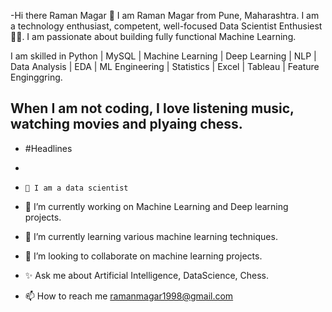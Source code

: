 -Hi there Raman Magar 👋
I am Raman Magar from Pune, Maharashtra. I am a technology enthusiast, competent, well-focused Data Scientist Enthusiest
👨‍💻. I am passionate about building fully functional Machine Learning.

I am skilled in Python | MySQL | Machine Learning | Deep Learning | NLP | Data Analysis | EDA | ML Engineering | Statistics | Excel | Tableau | Feature Enginggring.

When I am not coding, I love listening music, watching movies and plyaing chess.
- 
-  #Headlines
-   
-     👋 I am a data scientist
 
- 👀  I’m currently working on Machine Learning and Deep learning projects.
 
- 🌱 I’m currently learning various machine learning techniques.
 
- 💞️ I’m looking to collaborate on machine learning projects.
 
- ✨  Ask me about Artificial Intelligence, DataScience, Chess.
 
- 📫 How to reach me ramanmagar1998@gmail.com

<!---
Ramanmagar/Ramanmagar is a ✨ special ✨ repository because its `README.md` (this file) appears on your GitHub profile.
You can click the Preview link to take a look at your changes.
--->
